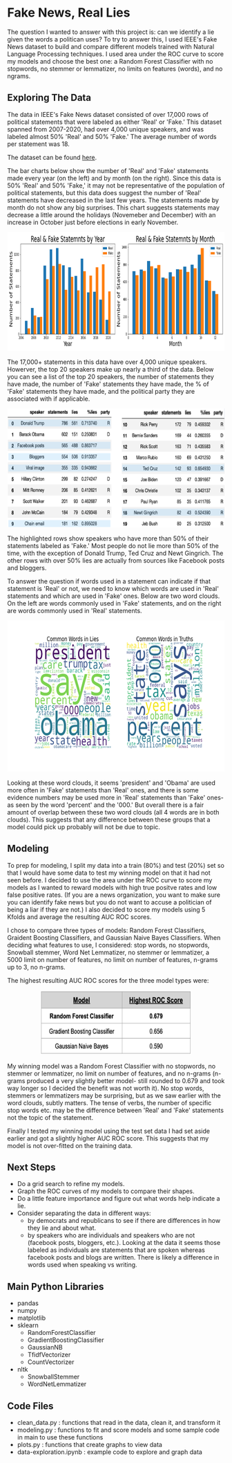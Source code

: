 # Fake News, Real Lies

The question I wanted to answer with this project is: can we identify a lie given the words a politican uses? To try to answer this, I used IEEE's Fake News dataset to build and compare different models trained with Natural Language Processing techniques. I used area under the ROC curve to score my models and choose the best one: a Random Forest Classifier with no stopwords, no stemmer or lemmatizer, no limits on features (words), and no ngrams. 

## Exploring The Data

The data in IEEE's Fake News dataset consisted of over 17,000 rows of political statements that were labeled as either 'Real' or 'Fake.' This dataset spanned from 2007-2020, had over 4,000 unique speakers, and was labeled almost 50% 'Real' and 50% 'Fake.' The average number of words per statement was 18.

The dataset can be found [here](https://ieee-dataport.org/open-access/fnid-fake-news-inference-dataset).

The bar charts below show the number of 'Real' and 'Fake' statements made every year (on the left) and by month (on the right). Since this data is 50% 'Real' and 50% 'Fake,' it may not be representative of the population of political statements, but this data does suggest the number of 'Real' statements have decreased in the last few years. The statements made by month do not show any big surprises. This chart suggests statements may decrease a little around the holidays (Novemeber and December) with an increase in October just before elections in early November.

<p align="center">
<img src="Images/year_month_label.png" width="800" height="275">
<p/>

The 17,000+ statements in this data have over 4,000 unique speakers. Howerver, the top 20 speakers make up nearly a third of the data. Below you can see a list of the top 20 speakers, the number of statements they have made, the number of 'Fake' statements they have made, the % of 'Fake' statements they have made, and the political party they are associated with if applicable. 

<p align="center">
<img src="Images/top20_speakers.png" width="800" height="275">
<p/>

The highlighted rows show speakers who have more than 50% of their statements labeled as 'Fake.' Most people do not lie more than 50% of the time, with the exception of Donald Trump, Ted Cruz and Newt Gingrich. The other rows with over 50% lies are actually from sources like Facebook posts and bloggers. 

To answer the question if words used in a statement can indicate if that statement is 'Real' or not, we need to know which words are used in 'Real' statements and which are used in 'Fake' ones. Below are two word clouds. On the left are words commonly used in 'Fake' statements, and on the right are words commonly used in 'Real' statements. 

<p align="center">
<img src="Images/wordclouds.png" width="800" height="350">
<p/>

Looking at these word clouds, it seems 'president' and 'Obama' are used more often in 'Fake' statements than 'Real' ones, and there is some evidence numbers may be used more in 'Real' statements than 'Fake' ones- as seen by the word 'percent' and the '000.' But overall there is a fair amount of overlap between these two word clouds (all 4 words are in both clouds). This suggests that any difference between these groups that a model could pick up probably will not be due to topic.

## Modeling

To prep for modeling, I split my data into a train (80%) and test (20%) set so that I would have some data to test my winning model on that it had not seen before. I decided to use the area under the ROC curve to score my models as I wanted to reward models with high true positve rates and low false positive rates. (If you are a news organization, you want to make sure you can identify fake news but you do not want to accuse a politician of being a liar if they are not.) I also decided to score my models using 5 Kfolds and average the resulting AUC ROC scores.

I chose to compare three types of models: Random Forest Classifiers, Graident Boosting Classifiers, and Gaussian Naive Bayes Classifiers. When deciding what features to use, I considered: stop words, no stopwords, Snowball stemmer, Word Net Lemmatizer, no stemmer or lemmatizer, a 5000 limit on number of features, no limit on number of features, n-grams up to 3, no n-grams. 

The highest resulting AUC ROC scores for the three model types were:

<p align="center">
<img src="Images/models.png" width="350" height="150">
<p/>

My winning model was a Random Forest Classifier with no stopwords, no stemmer or lemmatizer, no limit on number of features, and no n-grams (n-grams produced a very slightly better model- still rounded to 0.679 and took way longer so I decided the benefit was not worth it). No stop words, stemmers or lemmatizers may be surprising, but as we saw earlier with the word clouds, subtly matters. The tense of verbs, the number of specific stop words etc. may be the difference between 'Real' and 'Fake' statements not the topic of the statement.

Finally I tested my winning model using the test set data I had set aside earlier and got a slightly higher AUC ROC score. This suggests that my model is not over-fitted on the training data.

## Next Steps

- Do a grid search to refine my models. 
- Graph the ROC curves of my models to compare their shapes.
- Do a little feature importance and figure out what words help indicate a lie.
- Consider separating the data in different ways:
    - by democrats and republicans to see if there are differences in how they lie and about what.
    - by speakers who are individuals and speakers who are not (facebook posts, bloggers, etc.). Looking at the data it seems those labeled as individuals are statements that are spoken whereas facebook posts and blogs are written. There is likely a difference in words used when speaking vs writing.

## Main Python Libraries

- pandas
- numpy
- matplotlib
- sklearn
  - RandomForestClassifier
  - GradientBoostingClassifier
  - GaussianNB
  - TfidfVectorizer
  - CountVectorizer
- nltk
  - SnowballStemmer
  - WordNetLemmatizer

## Code Files

- clean_data.py : functions that read in the data, clean it, and transform it
- modeling.py : functions to fit and score models and some sample code in main to use these functions
- plots.py : functions that create graphs to view data
- data-exploration.ipynb : example code to explore and graph data

